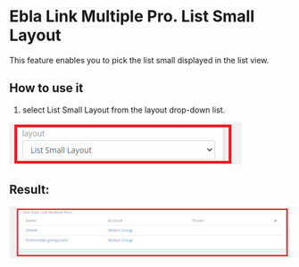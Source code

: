 # Ebla Link Multiple Pro. List Small Layout

This feature enables you to pick the list small  displayed in the list view.

## How to use it

1. select List Small Layout from the layout drop-down list.

![List Small Layout](../../../_static/images/extensions/ebla-link-multiple-pro/layout/list-small-layout.png)

## Result:

![List Small Layout](../../../_static/images/extensions/ebla-link-multiple-pro/layout/list-small-layout-res.png)